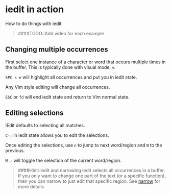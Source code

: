 # iedit in action

How to do things with iedit

> ####TODO::Add video for each example


## Changing multiple occurrences

First select one instance of a character or word that occurs multiple times in the buffer.  This is typically done with visual mode, `v`.

`SPC s e` will highlight all occurrences and put you in iedit state.

Any Vim style editing will change all occurrences.

`ESC` or `fd` will end iedit state and return to Vim normal state.


## Editing selections

IEdit defaults to selecting all matches.

`C-;` in iedit state allows you to edit the selections.

Once editing the selections, use `n` to jump to next word/region and `N` to the previous.

`M-;` will toggle the selection of the current word/region.


> ####Hint::iedit and narrowing
> iedit selects all occurrences in a buffer.  If you only want to change one part of the text (or a specific function), then you can narrow to just edit that specific region.
> See [narrow](narrow.html) for more details

